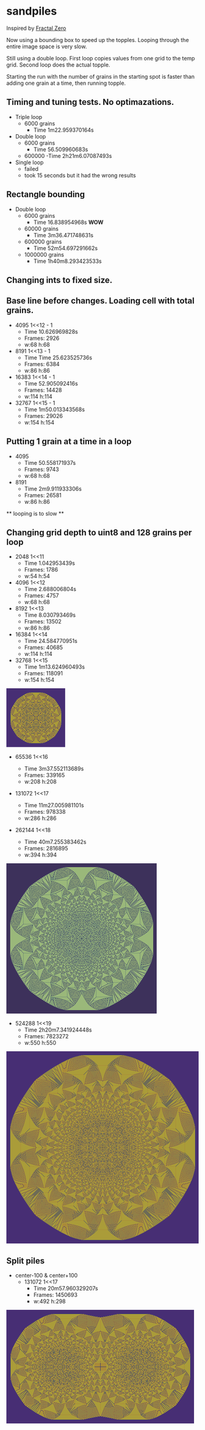# sandpiles

Inspired by
[Fractal Zero](https://www.youtube.com/watch?v=1MtEUErz7Gg)


Now using a bounding box to speed up the topples. Looping through the entire image space is very slow.

Still using a double loop. First loop copies values from one grid to the temp grid. Second loop does the actual topple.

Starting the run with the number of grains in the starting spot is faster than adding one grain at a time, then running topple. 

## Timing and tuning tests. No optimazations.

- Triple loop
  - 6000 grains
    - Time 1m22.959370164s
- Double loop 
  - 6000 grains 
    - Time 56.509960683s
  - 600000 
    -Time 2h21m6.07087493s
- Single loop 
  - failed 
  - took 15 seconds but it had the wrong results

## Rectangle bounding

- Double loop
  - 6000 grains
    - Time 16.838954968s **WOW**
  - 60000 grains
    - Time 3m36.471748631s
  - 600000 grains
    - Time 52m54.697291662s
  - 1000000 grains
    - Time 1h40m8.293423533s

## Changing ints to fixed size.

## Base line before changes. Loading cell with total grains.
- 4095 1<<12 - 1
  - Time 10.626969828s
  - Frames: 2926
  - w:68 h:68
- 8191 1<<13 - 1
  - Time Time 25.623525736s
  - Frames: 6384
  - w:86 h:86
- 16383 1<<14 - 1
  - Time 52.905092416s
  - Frames: 14428
  - w:114 h:114
- 32767 1<<15 - 1
  - Time 1m50.013343568s
  - Frames: 29026
  - w:154 h:154

## Putting 1 grain at a time in a loop

- 4095
  - Time 50.558171937s
  - Frames: 9743
  - w:68 h:68
- 8191
  - Time 2m9.911933306s
  - Frames: 26581
  - w:86 h:86

** looping is to slow **

## Changing grid depth to uint8 and 128 grains per loop

- 2048 1<<11
  - Time 1.042953439s
  - Frames: 1786
  - w:54 h:54
- 4096 1<<12
  - Time 2.688006804s
  - Frames: 4757
  - w:68 h:68
- 8192 1<<13
  - Time 8.030793469s
  - Frames: 13502
  - w:86 h:86
- 16384 1<<14
  - Time 24.584770951s
  - Frames: 40685
  - w:114 h:114
- 32768 1<<15
  - Time 1m13.624960493s
  - Frames: 118091
  - w:154 h:154
  
![1<<15](images/00000032768-247052.png)

- 65536 1<<16
  - Time 3m37.552113689s
  - Frames: 339165
  - w:208 h:208
- 131072 1<<17
  - Time 11m27.005981101s
  - Frames: 978338
  - w:286 h:286
  
- 262144 1<<18
  - Time 40m7.255383462s
  - Frames: 2816895
  - w:394 h:394
 
![1<<18](images/00000262144-245499.png)

- 524288 1<<19
  - Time 2h20m7.341924448s
  - Frames: 7823272
  - w:550 h:550

![1<<19](images/00000524288-248065.png)



## Split piles

- center-100 & center+100
  - 131072 1<<17
    - Time 20m57.960329207s
    - Frames: 1450693
    - w:492 h:298

![+-100 1<<17](images/00000131072-252412.png)

